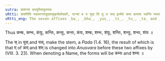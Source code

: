 ```yaml
---
sutra: कंशंभ्यां बभयुस्तितुतयसः
vRtti: कंशमिति मकारान्तादुदकमुखयोर्वाचकौ, ताभ्यां ब भ युस् ति तु त यस् इत्येते सप्त प्रत्यया भवन्ति मत्वर्थे ॥
vRtti_eng: The seven affixes _ba_, _bha_, _yus_, _ti_, _tu_, _ta_ and _yas_, come in the sense of _matup_, after कम् \"water and happiness\", and शम् \"happiness\".
---
```

Thus कम्बः, कम्भः, कंयुः, कन्तिः, कन्तुः, कन्तः, कंयः, शम्बः, शम्भः, शंयुः, शन्तिः, शन्तुः, शन्तः, शंयः ॥

The स् in युस् and यस्, make the stem, a _Pada_ (1.4. 16), the result of which is that म् of कम् and शम् is changed into _Anusvara_ before these two affixes by (VIII. 3. 23). When denoting a Name, the forms will be कम्यः and शम्यः ॥
